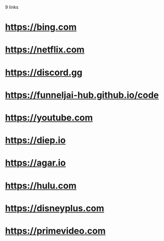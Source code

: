 9 links
# https://bing.com
# https://netflix.com
# https://discord.gg
# https://funneljai-hub.github.io/code
# https://youtube.com
# https://diep.io
# https://agar.io
# https://hulu.com
# https://disneyplus.com
# https://primevideo.com
